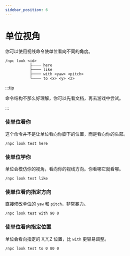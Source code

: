 ```yaml
---
sidebar_position: 6
---
```


# 单位视角

你可以使用视线命令使单位看向不同的角度。

```
/npc look <id>
           ├──── here
           ├──── like
           ├──── with <yaw> <pitch>
           └──── to <x> <y> <z>
```

:::tip

命令结构不那么好理解，你可以先看文档，再去游戏中尝试。

:::

### 使单位看你

这个命令并不是让单位看向你脚下的位置，而是看向你的头部。

```
/npc look test here
```

### 使单位学你

单位会模仿你的视角，看向你的视线方向。你看哪它就看哪。

```
/npc look test like
```

### 使单位看向指定方向

直接修改单位的 `yaw` 和 `pitch`，非常暴力。

```
/npc look test with 90 0
```

### 使单位看向指定位置

单位会看向指定的 X,Y,Z 位置，比 `with` 更容易调整。

```
/npc look test to 0 80 0
```